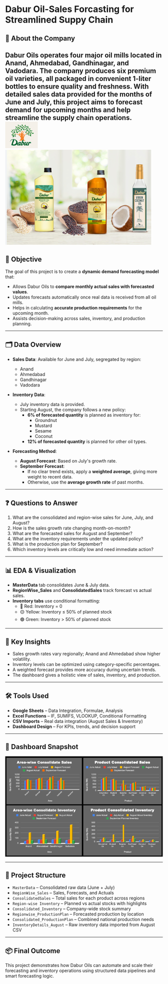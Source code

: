 # Dabur Oil-Sales Forcasting for Streamlined Suppy Chain

## 🏢 About the Company

**Dabur Oils** operates four major oil mills located in **Anand, Ahmedabad, Gandhinagar, and Vadodara**. The company produces **six premium oil varieties**, all packaged in convenient 1-liter bottles to ensure quality and freshness. With detailed sales data provided for the months of **June and July**, this project aims to forecast demand for upcoming months and help streamline the supply chain operations.
![Company Screenshot](https://github.com/rashi12121/Dabur_Oil-Sales_Forcasting_for_Streamlined_Suppy_Chain/blob/main/Dabur%20Logo.png)
![Product  Screenshot](https://github.com/rashi12121/Dabur_Oil-Sales_Forcasting_for_Streamlined_Suppy_Chain/blob/main/Dabur%20Products.png)
---

## 🎯 Objective

The goal of this project is to create a **dynamic demand forecasting model** that:
- Allows Dabur Oils to **compare monthly actual sales with forecasted values**.
- Updates forecasts automatically once real data is received from all oil mills.
- Helps in calculating **accurate production requirements** for the upcoming month.
- Assists decision-making across sales, inventory, and production planning.

---

## 🗂️ Data Overview

- **Sales Data**: Available for June and July, segregated by region:
  - Anand
  - Ahmedabad
  - Gandhinagar
  - Vadodara

- **Inventory Data**:
  - July inventory data is provided.
  - Starting August, the company follows a new policy:
    - **6% of forecasted quantity** is planned as inventory for:
      - Groundnut
      - Mustard
      - Sesame
      - Coconut
    - **12% of forecasted quantity** is planned for other oil types.

- **Forecasting Method**:
  - **August Forecast**: Based on July's growth rate.
  - **September Forecast**:
    - If no clear trend exists, apply a **weighted average**, giving more weight to recent data.
    - Otherwise, use the **average growth rate** of past months.

---

## ❓ Questions to Answer

1. What are the consolidated and region-wise sales for June, July, and August?
2. How is the sales growth rate changing month-on-month?
3. What are the forecasted sales for August and September?
4. What are the inventory requirements under the updated policy?
5. What is the production plan for September?
6. Which inventory levels are critically low and need immediate action?

---

## 📊 EDA & Visualization

- **MasterData** tab consolidates June & July data.
- **RegionWise_Sales** and **ConsolidatedSales** track forecast vs actual sales.
- **Inventory tabs** use conditional formatting:
  - 🔴 Red: Inventory = 0
  - 🟡 Yellow: Inventory ≤ 50% of planned stock
  - 🟢 Green: Inventory > 50% of planned stock

---

## 🌟 Key Insights

- Sales growth rates vary regionally; Anand and Ahmedabad show higher volatility.
- Inventory levels can be optimized using category-specific percentages.
- A weighted forecast provides more accuracy during uncertain trends.
- The dashboard gives a holistic view of sales, inventory, and production.

---

## 🛠️ Tools Used

- **Google Sheets** – Data Integration, Formulae, Analysis
- **Excel Functions** – IF, SUMIFS, VLOOKUP, Conditional Formatting
- **CSV Imports** – Real data integration (August Sales & Inventory)
- **Dashboard Design** – For KPIs, trends, and decision support

---

## 📸 Dashboard Snapshot

![Dashboard Screenshot](https://github.com/rashi12121/Dabur_Oil-Sales_Forcasting_for_Streamlined_Suppy_Chain/blob/main/Dabur_Oil%20Sales.png)



---

## 📁 Project Structure

- `MasterData` – Consolidated raw data (June + July)
- `RegionWise_Sales` – Sales, Forecasts, and Actuals
- `ConsolidatedSales` – Total sales for each product across regions
- `Region-wise Inventory` – Planned vs actual stocks with highlights
- `Consolidated_Inventory` – Company-wide stock summary
- `Regionwise_ProductionPlan` – Forecasted production by location
- `Consolidated_ProductionPlan` – Combined national production needs
- `InventoryDetails_August` – Raw inventory data imported from August CSV

---

## 📦 Final Outcome

This project demonstrates how Dabur Oils can automate and scale their forecasting and inventory operations using structured data pipelines and smart forecasting logic.
